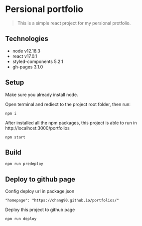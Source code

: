 # Persional portfolio

> This is a simple react project for my persional protfolio.

## Technologies

* node v12.18.3
* react v17.0.1
* styled-components 5.2.1
* gh-pages 3.1.0

## Setup

Make sure you already install node.

Open terminal and rediect to the project root folder, then run:
```
npm i
```

After installed all the npm packages, this project is able to run in http://localhost:3000/portfolios
```
npm start
```

## Build
```
npm run predeploy
```

## Deploy to github page

Config deploy url in package.json
```
"homepage": "https://chang90.github.io/portfolios/"
```

Deploy this project to github page
```
npm run deploy
```


